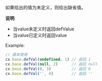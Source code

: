 如果给出的值为未定义，则给出缺省值。

**说明**: 
- 当value未定义时返回defValue
- 当value已定义时返回value

Example:
```javascript
// 基本使用
cx.base.defVal(undefined, 1) // 返回 1
cx.base.defVal(null, 2)      // 返回 null
cx.base.defVal(0, 3)         // 返回 0
cx.base.defVal('', 4)        // 返回 ''
```